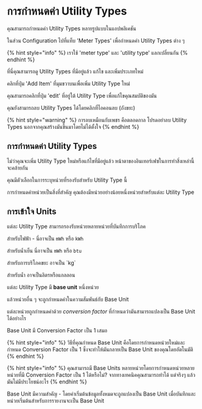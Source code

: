 # การกำหนดค่า Utility Types

คุณสามารถกำหนดค่า Utility Types หลายรูปแบบในแอปพลิเคชัน

ในส่วน Configuration ไปที่แท็บ 'Meter Types' เพื่อกำหนดค่า Utility Types ต่าง ๆ

{% hint style="info" %}
เราใช้ 'meter type' และ 'utility type' แลกเปลี่ยนกัน&#x20;
{% endhint %}

ที่นี่คุณสามารถดู Utility Types ที่มีอยู่แล้ว แก้ไข และเพิ่มประเภทใหม่

คลิกที่ปุ่ม 'Add Item' ที่มุมขวาบนเพื่อเพิ่ม Utility Type ใหม่

คุณสามารถคลิกที่ปุ่ม 'edit' ที่อยู่ใต้ Utility Type เพื่อแก้ไขคุณสมบัติของมัน

คุณยังสามารถลบ Utility Types ได้โดยคลิกที่ไอคอนลบ (ถังขยะ)

{% hint style="warning" %}
การลบเหมือนกับเพชร คือตลอดกาล โปรดอย่าลบ Utility Types นอกจากคุณสร้างมันขึ้นมาโดยไม่ได้ตั้งใจ&#x20;
{% endhint %}



## การกำหนดค่า Utility Types

ไม่ว่าคุณจะเพิ่ม Utility Type ใหม่หรือแก้ไขที่มีอยู่แล้ว หน้าตาของอินเทอร์เฟซในการทำสิ่งเหล่านี้จะคล้ายกัน

คุณมีตัวเลือกในการระบุหน่วยที่รองรับสำหรับ Utility Type นี้

การกำหนดค่าหน่วยเป็นสิ่งที่สำคัญ คุณต้องมีหน่วยอย่างน้อยหนึ่งหน่วยสำหรับแต่ละ Utility Type



## การเข้าใจ Units

แต่ละ Utility Type สามารถรองรับหน่วยหลายหน่วยที่บันทึกการบริโภค

สำหรับไฟฟ้า - นี่อาจเป็น `mWh` หรือ `kWh`

สำหรับน้ำเย็น นี่อาจเป็น `mWh` หรือ `btu`

สำหรับการบริโภคขยะ อาจเป็น \`kg\`

สำหรับน้ำ อาจเป็นลิตรหรือแกลลอน

แต่ละ Utility Type มี **base unit** หนึ่งหน่วย

แล้วหน่วยอื่น ๆ จะถูกกำหนดค่าในความสัมพันธ์กับ Base Unit

แต่ละหน่วยถูกกำหนดค่าด้วย _conversion factor_ ที่กำหนดว่ามันสามารถแปลงเป็น Base Unit ได้อย่างไร

Base Unit มี Conversion Factor เป็น 1 เสมอ

{% hint style="info" %}
วิธีที่คุณกำหนด Base Unit คือโดยการกำหนดหน่วยใหม่และกำหนด Conversion Factor เป็น 1 ซึ่งจะทำให้มันกลายเป็น Base Unit ของคุณโดยอัตโนมัติ
{% endhint %}

{% hint style="info" %}
คุณสามารถมี Base Units หลายหน่วยโดยการกำหนดหน่วยหลายหน่วยที่มี Conversion Factor เป็น 1 ได้หรือไม่? จากทางเทคนิคคุณสามารถทำได้ แต่จริงๆ แล้วมันไม่มีประโยชน์อะไร
{% endhint %}



Base Unit มีความสำคัญ - โดยค่าเริ่มต้นข้อมูลทั้งหมดจะถูกแปลงเป็น Base Unit เมื่อบันทึกและหน่วยเริ่มต้นสำหรับการรายงานจะเป็น Base Unit